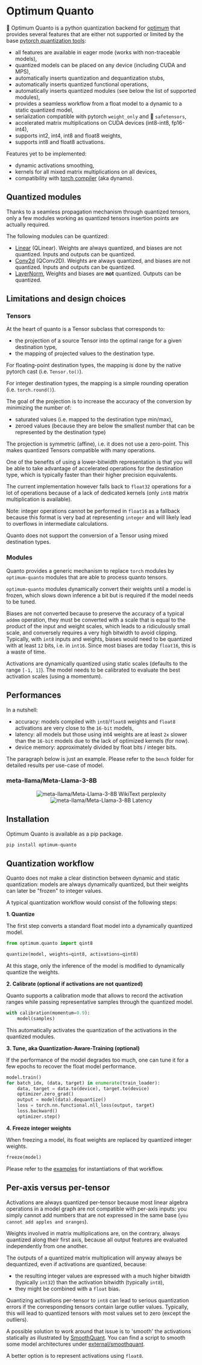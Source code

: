 # Optimum Quanto

🤗 Optimum Quanto is a python quantization backend for [optimum](https://huggingface.co/docs/optimum/en/index) that provides several features that are either not supported or limited by the base [pytorch quantization tools](https://pytorch.org/docs/stable/quantization.html):

- all features are available in eager mode (works with non-traceable models),
- quantized models can be placed on any device (including CUDA and MPS),
- automatically inserts quantization and dequantization stubs,
- automatically inserts quantized functional operations,
- automatically inserts quantized modules (see below the list of supported modules),
- provides a seamless workflow from a float model to a dynamic to a static quantized model,
- serialization compatible with pytorch `weight_only` and 🤗 `safetensors`,
- accelerated matrix multiplications on CUDA devices (int8-int8, fp16-int4),
- supports int2, int4, int8 and float8 weights,
- supports int8 and float8 activations.

Features yet to be implemented:

- dynamic activations smoothing,
- kernels for all mixed matrix multiplications on all devices,
- compatibility with [torch compiler](https://pytorch.org/docs/stable/torch.compiler.html) (aka dynamo).

## Quantized modules

Thanks to a seamless propagation mechanism through quantized tensors, only a few modules working as quantized
tensors insertion points are actually required.

The following modules can be quantized:

- [Linear](https://pytorch.org/docs/stable/generated/torch.nn.Linear.html) (QLinear).
Weights are always quantized, and biases are not quantized. Inputs and outputs can be quantized.
- [Conv2d](https://pytorch.org/docs/stable/generated/torch.nn.Conv2d.html) (QConv2D).
Weights are always quantized, and biases are not quantized. Inputs and outputs can be quantized.
- [LayerNorm](https://pytorch.org/docs/stable/generated/torch.nn.LayerNorm.html),
Weights and biases are __not__ quantized. Outputs can be quantized.

## Limitations and design choices

### Tensors

At the heart of quanto is a Tensor subclass that corresponds to:
- the projection of a source Tensor into the optimal range for a given destination type,
- the mapping of projected values to the destination type.

For floating-point destination types, the mapping is done by the native pytorch cast (i.e. `Tensor.to()`).

For integer destination types, the mapping is a simple rounding operation (i.e. `torch.round()`).

The goal of the projection is to increase the accuracy of the conversion by minimizing the number of:
- saturated values (i.e. mapped to the destination type min/max),
- zeroed values (because they are below the smallest number that can be represented by the destination type)

The projection is symmetric (affine), i.e. it does not use a zero-point. This makes quantized Tensors
compatible with many operations.

One of the benefits of using a lower-bitwidth representation is that you will be able to take advantage of accelerated operations
for the destination type, which is typically faster than their higher precision equivalents.

The current implementation however falls back to `float32` operations for a lot of operations because of a lack of dedicated kernels
(only `int8` matrix multiplication is available).

Note: integer operations cannot be performed in `float16` as a fallback because this format is very bad at representing
`integer` and will likely lead to overflows in intermediate calculations.

Quanto does not support the conversion of a Tensor using mixed destination types.

### Modules

Quanto provides a generic mechanism to replace `torch` modules by `optimum-quanto` modules that are able to process quanto tensors.


`optimum-quanto` modules dynamically convert their weights until a model is frozen, which slows down inference a bit but is
required if the model needs to be tuned.

Biases are not converted because to preserve the accuracy of a typical `addmm` operation, they must be converted with a
scale that is equal to the product of the input and weight scales, which leads to a ridiculously small scale, and conversely
requires a very high bitwidth to avoid clipping. Typically, with `int8` inputs and weights, biases would need to be quantized
with at least `12` bits, i.e. in `int16`. Since most biases are today `float16`, this is a waste of time.

Activations are dynamically quantized using static scales (defaults to the range `[-1, 1]`). The model needs to be calibrated to evaluate the best activation scales (using a momentum).

## Performances

In a nutshell:

- accuracy: models compiled with `int8`/`float8` weights and `float8` activations are very close to the `16-bit` models,
- latency: all models but those using int4 weights are at least `2x` slower than the `16-bit` models due to the lack of optimized kernels (for now).
- device memory: approximately divided by float bits / integer bits.

The paragraph below is just an example. Please refer to the `bench` folder for detailed results per use-case of model.

### meta-llama/Meta-Llama-3-8B

<div class="row"><center>
  <div class="column">
    <img src="https://github.com/huggingface/optimum-quanto/blob/main/bench/generation/charts/meta-llama-Meta-Llama-3-8B_Perplexity.png" alt="meta-llama/Meta-Llama-3-8B WikiText perplexity">
  </div>
 </center>
</div>

<div class="row"><center>
  <div class="column">
    <img src="https://github.com/huggingface/optimum-quanto/blob/main/bench/generation/charts/meta-llama-Meta-Llama-3-8B_Latency__ms_.png" alt="meta-llama/Meta-Llama-3-8B Latency">
  </div>
 </center>
</div>

## Installation

Optimum Quanto is available as a pip package.

```sh
pip install optimum-quanto
```

## Quantization workflow

Quanto does not make a clear distinction between dynamic and static quantization: models are always dynamically quantized,
but their weights can later be "frozen" to integer values.

A typical quantization workflow would consist of the following steps:

**1. Quantize**

The first step converts a standard float model into a dynamically quantized model.

```python
from optimum.quanto import qint8

quantize(model, weights=qint8, activations=qint8)
```

At this stage, only the inference of the model is modified to dynamically quantize the weights.

**2. Calibrate (optional if activations are not quantized)**

Quanto supports a calibration mode that allows to record the activation ranges while passing representative samples through the quantized model.

```python
with calibration(momentum=0.9):
    model(samples)
```

This automatically activates the quantization of the activations in the quantized modules.


**3. Tune, aka Quantization-Aware-Training (optional)**

If the performance of the model degrades too much, one can tune it for a few epochs to recover the float model performance.

```python
model.train()
for batch_idx, (data, target) in enumerate(train_loader):
    data, target = data.to(device), target.to(device)
    optimizer.zero_grad()
    output = model(data).dequantize()
    loss = torch.nn.functional.nll_loss(output, target)
    loss.backward()
    optimizer.step()
```

**4. Freeze integer weights**

When freezing a model, its float weights are replaced by quantized integer weights.

```python
freeze(model)
```

Please refer to the [examples](https://github.com/huggingface/quanto/tree/main/examples) for instantiations of that workflow.

## Per-axis versus per-tensor

Activations are always quantized per-tensor because most linear algebra operations in a model graph are not compatible with per-axis inputs: you simply cannot add numbers that are not expressed in the same base (`you cannot add apples and oranges`).

Weights involved in matrix multiplications are, on the contrary, always quantized along their first axis, because all output features are evaluated independently from one another.

The outputs of a quantized matrix multiplication will anyway always be dequantized, even if activations are quantized, because:

- the resulting integer values are expressed with a much higher bitwidth (typically `int32`) than the activation bitwidth (typically `int8`),
- they might be combined with a `float` bias.

Quantizing activations per-tensor to `int8` can lead to serious quantization errors if the corresponding tensors contain large outlier values. Typically, this will lead to quantized tensors with most values set to zero (except the outliers).

A possible solution to work around that issue is to 'smooth' the activations statically as illustrated by [SmoothQuant](https://github.com/mit-han-lab/smoothquant). You can find a script to smooth some model architectures under [external/smoothquant](external/smoothquant).

A better option is to represent activations using `float8`.
